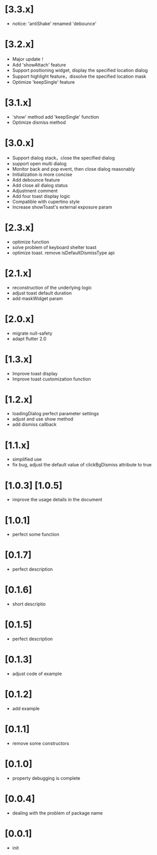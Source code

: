 # [3.3.x]

- notice: 'antiShake' renamed 'debounce'

# [3.2.x]

- Major update！
- Add 'showAttach' feature
- Support positioning widget, display the specified location dialog
- Support highlight feature，dissolve the specified location mask
- Optimize 'keepSingle' feature

# [3.1.x]

- 'show' method add 'keepSingle' function
- Optimize dismiss method

# [3.0.x]

- Support dialog stack，close the specified dialog
- support open multi dialog
- Monitor back and pop event, then close dialog reasonably
- Initialization is more concise
- Add debounce feature
- Add close all dialog status
- Adjustment comment
- Add four toast display logic
- Compatible with cupertino style
- Increase showToast's external exposure param

# [2.3.x]

- optimize function
- solve problem of keyboard shelter toast
- optimize toast. remove isDefaultDismissType api

# [2.1.x]

- reconstruction of the underlying logic
- adjust toast default duration
- add maskWidget param

# [2.0.x]

- migrate null-safety
- adapt flutter 2.0

# [1.3.x]

- Improve toast display
- Improve toast customization function

# [1.2.x]

- loadingDialog perfect parameter settings
- adjust and use show method
- add dismiss callback

# [1.1.x]

- simplified use
- fix bug, adjust the default value of clickBgDismiss attribute to true

# [1.0.3] [1.0.5]

- improve the usage details in the document

# [1.0.1]

- perfect some function

# [0.1.7]

- perfect description

# [0.1.6]

- short descriptio

# [0.1.5]

- perfect description

# [0.1.3]

- adjust code of example

# [0.1.2]

- add example

# [0.1.1]

- remove some constructors

# [0.1.0]

- property debugging is complete

# [0.0.4]

- dealing with the problem of package name

# [0.0.1]

- init